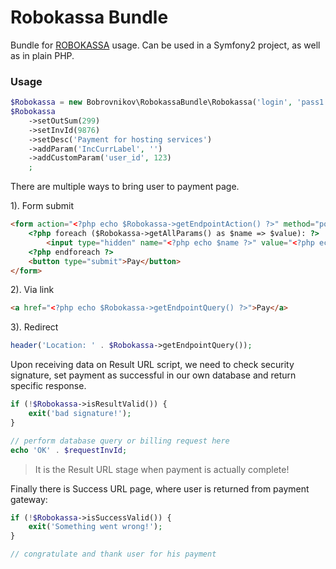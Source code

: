 Robokassa Bundle
================
Bundle for [ROBOKASSA](http://robokassa.ru/en/Doc/En/Interface.aspx) usage. Can be used in a Symfony2 project, as well as in plain PHP.
### Usage
```php
$Robokassa = new Bobrovnikov\RobokassaBundle\Robokassa('login', 'pass1', 'pass2', $isShopActive = false);
$Robokassa
    ->setOutSum(299)
    ->setInvId(9876)
    ->setDesc('Payment for hosting services')
    ->addParam('IncCurrLabel', '')
    ->addCustomParam('user_id', 123)
    ;
```

There are multiple ways to bring user to payment page.

1). Form submit
```html
<form action="<?php echo $Robokassa->getEndpointAction() ?>" method="post">
    <?php foreach ($Robokassa->getAllParams() as $name => $value): ?>
        <input type="hidden" name="<?php echo $name ?>" value="<?php echo htmlspecialchars($value) ?>">
    <?php endforeach ?>
    <button type="submit">Pay</button>
</form>
```

2). Via link
```html
<a href="<?php echo $Robokassa->getEndpointQuery() ?>">Pay</a>
```


3). Redirect
```php
header('Location: ' . $Robokassa->getEndpointQuery());
```

Upon receiving data on Result URL script, we need to check security signature, set payment as successful in our own database and return specific response.
```php
if (!$Robokassa->isResultValid()) {
    exit('bad signature!');
}

// perform database query or billing request here
echo 'OK' . $requestInvId;
```
> It is the Result URL stage when payment is actually complete!

Finally there is Success URL page, where user is returned from payment gateway:
```php
if (!$Robokassa->isSuccessValid()) {
    exit('Something went wrong!');
}

// congratulate and thank user for his payment
```
